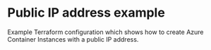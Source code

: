 # Public IP address example

Example Terraform configuration which shows how to create Azure Container Instances with a public IP address.
